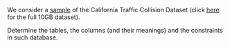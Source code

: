 We consider a [sample](https://github.com/gdv/foundationsCS/raw/master/students/ex-data/switrs.sqlite) of the  California Traffic Collision Dataset
(click [here](https://www.kaggle.com/alexgude/california-traffic-collision-data-from-switrs/download) for the full 10GB dataset).

Determine the tables, the columns (and their meanings) and the
constraints in such database.
